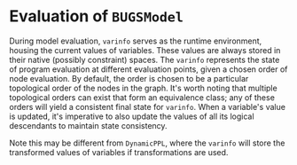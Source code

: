# Evaluation of `BUGSModel`  

During model evaluation, `varinfo` serves as the runtime environment, housing the current values of variables.
These values are always stored in their native (possibly constraint) spaces.
The `varinfo` represents the state of program evaluation at different evaluation points, given a chosen order of node evaluation.
By default, the order is chosen to be a particular topological order of the nodes in the graph.
It's worth noting that multiple topological orders can exist that form an equivalence class; any of these orders will yield a consistent final state for `varinfo`. 
When a variable's value is updated, it's imperative to also update the values of all its logical descendants to maintain state consistency.

Note this may be different from `DynamicPPL`, where the `varinfo` will store the transformed values of variables if transformations are used.
